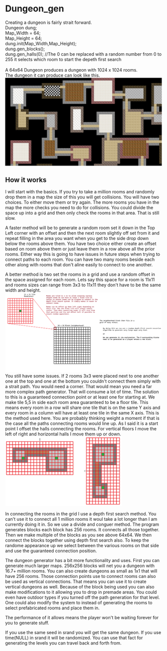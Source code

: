 # Dungeon_gen
Creating a dungeon is fairly strait forward.<br />
Dungeon dung;<br />
Map_Width = 64;<br />
Map_Height = 64;<br />
dung.init(Map_Width,Map_Height);<br />
dung.gen_blocks();<br />
dung.gen_halls(0); //The 0 can be replaced with a random number from 0 to 255 it selects which room to start the depeth first search<br />
<br />
A 64x64 Dungeon produces a dungeon with 1024 x 1024 rooms.<br />
The dungeon it can produce can look like this. <br />
![alt text](https://github.com/hayesgr/Dungeon_gen/blob/main/DungeonExtreme01.png?raw=true)

## How it works
I will start with the basics.
If you try to take a million rooms and randomly drop them in a map the size of this you will get collisions. You will have two choices. To either move them or try again.
The more rooms you have in the map the more checks you need to do for collisions. You could divide the space up into a grid and then only check the rooms in that area.
That is still slow.

A faster method will be to generate a random room set it down in the Top Left corner with an offset and then the next room slightly off set from it and repeat filling in the area you want when you get to the side drop down below the rooms above them.
You have two choice either create an offset based on room above them or just leave them in a row above all the prior rooms. Either way this is going to have issues in future steps when trying to connect paths to each room. You can have two many rooms beside each other along with rooms that don't aline easily to connect to one another.

A better method is two set the rooms in a grid and use a random offset in the space assigned for each room. Lets say this space for a room is 11x11 and rooms sizes can range from 3x3 to 11x11 they don't have to be the same width and height.
![alt text](https://github.com/hayesgr/Dungeon_gen/blob/main/RoomBlocks.png?raw=true)
You still have some issues. If 2 rooms 3x3 were placed next to one another one at the top and one at the bottom you couldn't connect them simply with a strait path. You would need a corner. That would mean you need a far more complex path generator. That will consume a lot of time. The solution to this is a guaranteed connection point or at least one for starting at. We make tile 5,5 in side each room area guaranteed to be a floor tile. This means every room in a row will share one tile that is on the same Y axis and every room in a column will have at least one tile in the same X axis. This is the method used here. You are probably thinking weight a moment if that is the case all the paths connecting rooms would line up. As I said it is a start point I offset the halls connecting the rooms. For vertical floors I move the left of right and horizontal halls I move them up or down.<br />
![alt text](https://github.com/hayesgr/Dungeon_gen/blob/main/RoomOffset.png?raw=true)

In connecting the rooms in the grid I use a depth first search method. You can't use it to connect all 1 million rooms it woul take a lot longer than I am currently doing it in. So we use a divide and conguer method.
The program generates blocks each block has 256 rooms. It connects all those together. Then we make multiple of the blocks as you see above 64x64. We then connect the blocks together using depth first search also.
To keep the randome appearance up we select between the various rooms on that side and use the guaranteed connection position.

The dungeon generator has a bit more functionality and uses. First you can generate much larger maps. 256x256 blocks will net you a dungeon with 16.7+ million rooms. You can also create dungeons as small as 1x1 that will have 256 rooms.
Those connection points use to connect rooms can also be used as vertical connections. That means you can use it to create vertical dungeons as well.
Because of the block being used you can also make modifications to it allowing you to drop in premade areas.
You could even have outdoor types if you turned off the path generation for that level.
One could also modify the system to instead of generating the rooms to select prefabricated rooms and place them in.

The performance of it allows means the player won't be waiting forever for you to generate stuff.

If you use the same seed in srand you will get the same dungeon. If you use time(NULL) in srand it will be randomized.
You can use that fact for generating the levels you can travel back and forth from.
